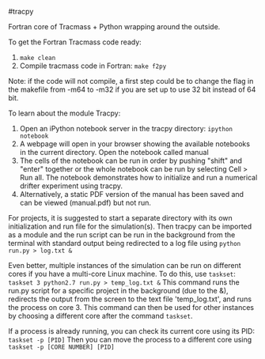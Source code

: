 #tracpy

Fortran core of Tracmass + Python wrapping around the outside.

To get the Fortran Tracmass code ready:

1. `make clean`
1. Compile tracmass code in Fortran: `make f2py`

Note: if the code will not compile, a first step could be to change the flag in the makefile from -m64 to -m32 if you are set up to use 32 bit instead of 64 bit.

To learn about the module Tracpy:

1. Open an iPython notebook server in the tracpy directory: `ipython notebook`
1. A webpage will open in your browser showing the available notebooks in the current directory. Open the notebook called manual
1. The cells of the notebook can be run in order by pushing "shift" and "enter" together or the whole notebook can be run by selecting Cell > Run all. The notebook demonstrates how to initialize and run a numerical drifter experiment using tracpy.
1. Alternatively, a static PDF version of the manual has been saved and can be viewed (manual.pdf) but not run.

For projects, it is suggested to start a separate directory with its own initialization and run file for the simulation(s). Then tracpy can be imported as a module and the run script can be run in the background from the terminal with standard output being redirected to a log file using `python run.py > log.txt &`

Even better, multiple instances of the simulation can be run on different cores if you have a multi-core Linux machine. To do this, use `taskset`:
`taskset 3 python2.7 run.py > temp_log.txt &`
This command runs the run.py script for a specific project in the background (due to the &), redirects the output from the screen to the text file 'temp_log.txt', and runs the process on core 3. This command can then be used for other instances by choosing a different core after the command `taskset`.

If a process is already running, you can check its current core using its PID:
`taskset -p [PID]`
Then you can move the process to a different core using
`taskset -p [CORE NUMBER] [PID]`